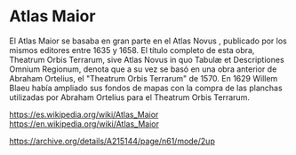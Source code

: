 # Atlas Maior

El Atlas Maior se basaba en gran parte en el Atlas Novus , publicado por los mismos editores entre 1635 y 1658. El título completo de esta obra, Theatrum Orbis Terrarum, sive Atlas Novus in quo Tabulæ et Descriptiones Omnium Regionum, denota que a su vez se basó en una obra anterior de Abraham Ortelius, el "Theatrum Orbis Terrarum" de 1570. En 1629 Willem Blaeu había ampliado sus fondos de mapas con la compra de las planchas utilizadas por Abraham Ortelius para el Theatrum Orbis Terrarum.



https://es.wikipedia.org/wiki/Atlas_Maior
https://en.wikipedia.org/wiki/Atlas_Maior


https://archive.org/details/A215144/page/n61/mode/2up

